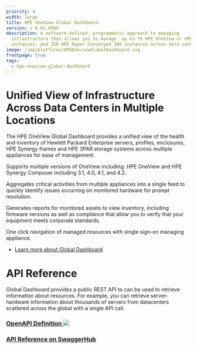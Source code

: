 ```yaml
---
priority: 4
width: large
title: HPE OneView Global Dashboard
version: v 6.01.8964
description: A software-defined, programmatic approach to managing
  infrastructure that allows you to manage  up to 75 HPE OneView or HPE Synergy
  instances, and 150 HPE Hyper Converged 380 instances across data centers.
image: /img/platforms/HPEOneviewGlobalDashboard.svg
frontpage: true
tags:
  - hpe-oneview-global-dashboard
---
```

# Unified View of Infrastructure Across Data Centers in Multiple Locations
The HPE OneView Global Dashboard provides a unified view of the health and inventory of Hewlett Packard Enterprise servers, profiles, enclosures, HPE Synergy frames and HPE 3PAR storage systems across multiple appliances for ease of management.

Supports multiple versions of OneView including: HPE OneView and HPE Synergy Composer including 3.1, 4.0, 4.1, and 4.2.

Aggregates critical activities from multiple appliances into a single feed to quickly identify issues occurring on monitored hardware for prompt resolution.

Generates reports for monitored assets to view inventory, including firmware versions as well as compliance that allow you to verify that your equipment meets corporate standards.

One click navigation of managed resources with single sign-on managing appliance.

- [Learn more about Global Dashboard](https://hpe.com/products/ovglobaldashboard)

# API Reference
Global Dashboard provides a public REST API to can be used to retrieve information about resources.  For example, you can retrieve server-hardware information about thousands of servers from datacenters scattered across the global with a single API call.


### [OpenAPI Definition ![](Github)](https://github.com/HewlettPackard/hpe-globaldashboard-swagger "OpenAPI (Swagger) definition of the Global Dashboard API")

### [API Reference on SwaggerHub](http://app.swaggerhub.com/apis/hpe-global-dashboard/hpe-one_view_global_dashboard_rest_api/2)
